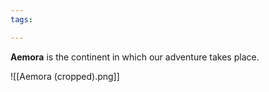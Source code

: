 ```yaml
---
tags:

---
```

**Aemora** is the continent in which our adventure takes place. 

![[Aemora (cropped).png]]